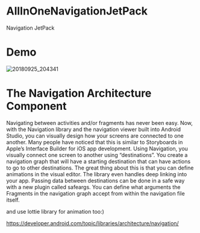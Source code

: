 # AllInOneNavigationJetPack
Navigation JetPack

# Demo

![20180925_204341](https://user-images.githubusercontent.com/26750131/46030903-73e0c200-c0c5-11e8-96d2-44cae2b210d5.gif)



# The Navigation Architecture Component

Navigating between activities and/or fragments has never been easy.
Now, with the Navigation library and the navigation viewer built into Android Studio, 
you can visually design how your screens are connected to one another.
Many people have noticed that this is similar to
Storyboards in Apple’s Interface Builder for iOS app development.
Using Navigation, you visually connect one screen to another using “destinations”.
You create a navigation graph that will have a starting destination that
can have actions to go to other destinations. 
The great thing about this is that you can define animations in the visual editor.
The library even handles deep linking into your app. 
Passing data between destinations can be done in a safe way with a new plugin called safeargs. 
You can define what arguments the Fragments in the 
navigation graph accept from within the navigation file itself.

and use lottie library for animation too:)

https://developer.android.com/topic/libraries/architecture/navigation/


